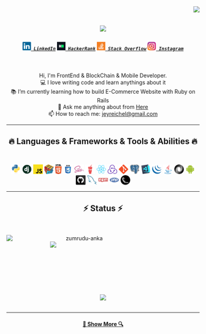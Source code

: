 <img align="right" src="https://visitor-badge.laobi.icu/badge?page_id=zumrudu-anka.zumrudu-anka">

<h1 align="center">
  <a href="https://git.io/typing-svg">
    <img src="https://readme-typing-svg.herokuapp.com/?lines=Hello,+There!+👋;I'm+FullStack+developer+....;Nice+to+meet+you!&center=true&size=30">
  </a>
</h1>

<h5 align="center">
  <code><a href="https://linkedin.com/in/yuriy-soroka-938836230" title="LinkedIn Profile"><img width="22" src="linkedin.svg"> LinkedIn</a></code>
  <code><a href="#" title="HackerRank Profile"><img width="22" src="hackerrank.png"> HackerRank</a></code>
  <code><a href="https://stackoverflow.com/users/23792879/jey-reichel" title="Stack Overflow Profile"><img width="22" src="stackoverflow.svg"> Stack Overflow</a></code>
  <code><a href="https://stackoverflow.com/users/23792879/jey-reichel" title="Instagram Profile"><img width="22" src="instagram.svg"> Instagram</a></code>
</h5>
<br>
<p align="center">
  Hi, I'm FrontEnd & BlockChain & Mobile Developer.
  <br>
  💻 I love writing code and learn anythings about it
  <br>
  📚 I’m currently learning how to build E-Commerce Website with Ruby on Rails
  <br>
  💬 Ask me anything about from <a href="https://github.com/JeyReichel/issues" title="Issues">Here</a>
  <br>
  📫 How to reach me: <a href="mailto: jeyreichel@gmail.com">jeyreichel@gmail.com</a>
</p>

<hr>
<h2 align="center">🔥 Languages & Frameworks & Tools & Abilities 🔥</h2>
<br>
<p align="center">
  <code><img title="Python" height="25" src="python-original.svg"></code>
  <code><img title="Django" height="25" src="django.png"></code>
  <code><img title="Javascript" height="25" src="javascript.svg"></code>
  <code><img title="Problem Solving" height="25" src="problemSolving.png"></code>
  <code><img title="HTML5" height="25" src="html5.svg"></code>
  <code><img title="CSS" height="25" src="css.svg"></code>
  <code><img title="SASS" height="25" src="sass.svg"></code>
  <code><img title="Gulp" height="25" src="gulp.svg"></code>
  <code><img title="React" height="25" src="react-original.svg"></code>
  <code><img title="Redux" height="25" src="redux.svg"></code>
  <code><img title="Git" height="25" src="git-original.svg"></code>
  <code><img title="PostgreSQL" height="25" src="postgresql.svg"></code>
  <code><img title="Visual Studio Code" height="25" src="vscode.png"></code>
  <code><img title="JQuery" height="25" src="jquery-original.svg"></code>
  <code><img title="Java" height="25" src="java-original.svg"></code>
  <code><img title="JSON" height="25" src="json.svg"></code>
  <code><img title="Android" height="25" src="android.svg"></code>
  <code><img title="GitHub" height="25" src="github.svg"></code>
  <code><img title="MySQL" height="25" src="mysql.svg"></code>
  <code><img title="npm" height="25" src="npm.svg"></code>
  <code><img title="PHP" height="25" src="php.svg"></code>
  <code><img title="Flask" height="25" src="flask.png"></code>
</p>
<hr>

<h2 align="center">⚡ Status ⚡</h2>
<br>
<p align=center>
  <div align=center>
    <a href="https://github.com/SorokaYuriyIgorevich/github-readme-streak-stats" title="Go to Source">
      <img align="left" width=390 src="https://streak-stats.demolab.com/?user=zumrudu-anka&theme=react&border=61dafb&hide_border=true" alt="zumrudu-anka" />
    </a>
    <a href="https://github.com/SorokaYuriyIgorevich/github-readme-stats" title="Go to Source">
      <img align="right" width=390 src="https://github-readme-stats.vercel.app/api?username=zumrudu-anka&show_icons=true&theme=react&border_color=61dafb&hide_border=true" />
    </a>
  </div>
  <br><br><br><br><br><br><br><br><br>
  <div align=center>
    <a href="https://github.com/SorokaYuriyIgorevich/github-readme-stats">
      <img height=200 align="center" src="https://github-readme-stats.vercel.app/api/top-langs/?username=zumrudu-anka&hide=c%23,powershell,Mathematica,Ruby,Objective-C,Objective-C%2b%2b,Cuda&title_color=61dafb&text_color=ffffff&icon_color=61dafb&bg_color=20232a&langs_count=8&layout=compact&border_color=61dafb&hide_border=true&size_weight=0.5&count_weight=0.5" />
    </a>
  </div>
  <br>
</p>

<hr>

<h4 align="center">
  <a href="https://github.com/JeyReichel?tab=repositories" title="Show Repositories">🔎 Show More 🔍</a>
</h4>

<!--
**zumrudu-anka/zumrudu-anka** is a ✨ _special_ ✨ repository because its `README.md` (this file) appears on your GitHub profile.

Here are some ideas to get you started:

- 🔭 I’m currently working on ...
- 🌱 I’m currently learning ...
- 👯 I’m looking to collaborate on ...
- 🤔 I’m looking for help with ...
- 💬 Ask me about ...
- 📫 How to reach me: ...
- 😄 Pronouns: ...
- ⚡ Fun fact: ...


Notes: If you want use this readme, firstly star it please. If you can't align your repositories like this, please change your repository desription to shorter than now. Maybe 4 or 5 word will be good.

![Metrics](https://metrics.lecoq.io/zumrudu-anka?template=classic&base.header=0&base.activity=0&base.community=0&base.repositories=0&base.metadata=0&achievements=1&achievements.threshold=C&achievements.secrets=true&achievements.limit=0&config.timezone=Europe%2FIstanbul)

-->

